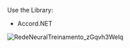 Use the Library:
* Accord.NET 

![RedeNeuralTreinamento_zGqvh3Welq](https://github.com/user-attachments/assets/6f26968b-d384-41a5-b8fd-a4f8f35fbd73)
